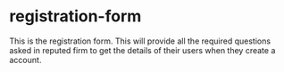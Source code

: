 # registration-form

This is the registration form. This will provide all the required questions asked in reputed firm to get the details of their users when they create a account.
